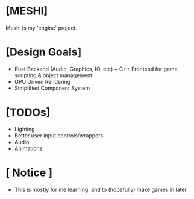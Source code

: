 # [MESHI]

Meshi is my 'engine' project. 

# [Design Goals]
* Rust Backend (Audio, Graphics, IO, etc) + C++ Frontend for game scripting & object management
* GPU Driven Rendering
* Simplified Component System

# [TODOs]
* Lighting
* Better user input controls/wrappers
* Audio
* Animations

# [ Notice ]
* This is mostly for me learning, and to (hopefully) make games in later.
